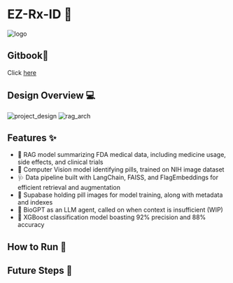# EZ-Rx-ID 💊
![logo](https://github.com/Jguan10/EZ-Rx-ID/blob/main/display_images/ChatGPT%20Image%20Mar%2031%2C%202025%2C%2010_08_54%20PM.png)

## Gitbook📖
Click [here](https://jasons-organization-58.gitbook.io/rx_id)

## Design Overview 💻
![project_design](https://github.com/Jguan10/EZ-Rx-ID/blob/main/display_images/Project_Design.PNG)
![rag_arch](https://github.com/Jguan10/EZ-Rx-ID/blob/main/display_images/RAG_System_Design.PNG)

## Features ✨
- 🥼 RAG model summarizing FDA medical data, including medicine usage, side effects, and clinical trials
- 🤖 Computer Vision model identifying pills, trained on NIH image dataset
- 🩺 Data pipeline built with LangChain, FAISS, and FlagEmbeddings for efficient retrieval and augmentation
- 🧬 Supabase holding pill images for model training, along with metadata and indexes
- 🧫 BioGPT as an LLM agent, called on when context is insufficient (WIP)
- 🔬 XGBoost classification model boasting 92% precision and 88% accuracy

## How to Run 🚀

## Future Steps 🔧

